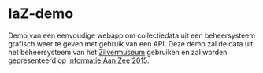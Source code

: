 # IaZ-demo
Demo van een eenvoudige webapp om collectiedata uit een beheersysteem grafisch weer te geven met gebruik van een API. Deze demo zal de data uit het beheersysteem van het [Zilvermuseum](http://www.provincieantwerpen.be/aanbod/dcul/zilver-diamant.html) gebruiken en zal worden gepresenteerd op [Informatie Aan Zee 2015](http://www.vvbad.be/dossiers/iaz2015).
